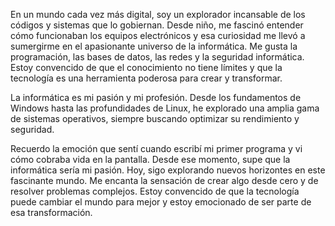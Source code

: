 En un mundo cada vez más digital, soy un explorador incansable de los códigos y sistemas que lo gobiernan. Desde niño, me fascinó entender cómo funcionaban los equipos electrónicos y esa curiosidad me llevó a sumergirme en el apasionante universo de la informática. Me gusta la programación, las bases de datos, las redes y la seguridad informática. Estoy convencido de que el conocimiento no tiene límites y que la tecnología es una herramienta poderosa para crear y transformar.

La informática es mi pasión y mi profesión. Desde los fundamentos de Windows hasta las profundidades de Linux, he explorado una amplia gama de sistemas operativos, siempre buscando optimizar su rendimiento y seguridad. 

Recuerdo la emoción que sentí cuando escribí mi primer programa y vi cómo cobraba vida en la pantalla. Desde ese momento, supe que la informática sería mi pasión. Hoy, sigo explorando nuevos horizontes en este fascinante mundo. Me encanta la sensación de crear algo desde cero y de resolver problemas complejos. Estoy convencido de que la tecnología puede cambiar el mundo para mejor y estoy emocionado de ser parte de esa transformación.
<!---
su-r4d1x/su-r4d1x is a ✨ special ✨ repository because its `README.md` (this file) appears on your GitHub profile.
You can click the Preview link to take a look at your changes.
--->
